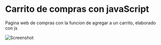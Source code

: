 # Carrito de compras con javaScript
Pagina web de compras con la funcion de agregar a un carrito, elaborado con js

![Screenshot](img/imagen.png)

